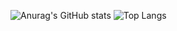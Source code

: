 ![Anurag's GitHub stats](https://theinfernalgg-readme.vercel.app/api?username=TheInfernalGG&theme=radical&exclude_repo=readme-stats)
![Top Langs](https://theinfernalgg-readme.vercel.app/api/top-langs/?username=TheInfernalGG&langs_count=8&theme=radical&exclude_repo=readme-stats)
